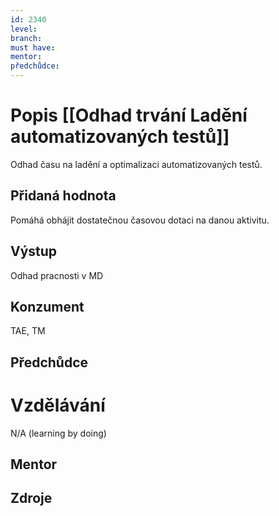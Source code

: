 ```yaml
---
id: 2340
level: 
branch: 
must have: 
mentor: 
předchůdce: 
---
```



# Popis [[Odhad trvání Ladění automatizovaných testů]]
Odhad času na ladění a optimalizaci automatizovaných testů.

## Přidaná hodnota
Pomáhá obhájit dostatečnou časovou dotaci na danou aktivitu.

## Výstup
Odhad pracnosti v MD

## Konzument
TAE, TM

## Předchůdce


# Vzdělávání
N/A (learning by doing)

## Mentor


## Zdroje